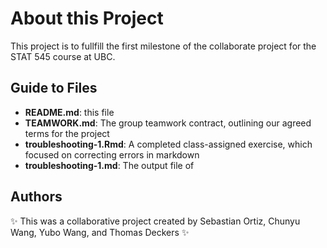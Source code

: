 # About this Project
This project is to fullfill the first milestone of the collaborate project for the STAT 545 course at UBC.


## Guide to Files
* **README.md**: this file
* **TEAMWORK.md**: The group teamwork contract, outlining our agreed terms for the project
* **troubleshooting-1.Rmd**: A completed class-assigned exercise, which focused on correcting errors in markdown
* **troubleshooting-1.md**: The output file of 

## Authors
:sparkles: This was a collaborative project created by Sebastian Ortiz, Chunyu Wang, Yubo Wang, and Thomas Deckers :sparkles:
